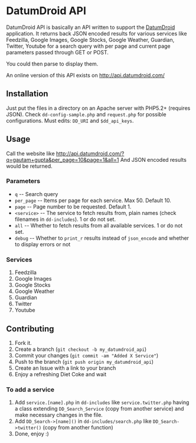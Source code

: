 DatumDroid API
==============

DatumDroid API is basically an API written to support the [DatumDroid](http://datumdroid.com/) application.
It returns back JSON encoded results for various services like Feedzilla, Google Images, Google Stocks, Google Weather, Guardian, Twitter, Youtube for a search query with per page and current page parameters passed through GET or POST.

You could then parse to display them.

An online version of this API exists on http://api.datumdroid.com/

Installation
------------

Just put the files in a directory on an Apache server with PHP5.2+ (requires JSON).
Check `dd-config-sample.php` and `request.php` for possible configurations.
Must edits: `DD_URI` and `$dd_api_keys`.

Usage
-----

Call the website like http://api.datumdroid.com/?q=gautam+gupta&per_page=10&page=1&all=1
And JSON encoded results would be returned.

### Parameters ###

 * `q` -- Search query
 * `per_page` -- Items per page for each service. Max 50. Default 10.
 * `page` -- Page number to be requested. Default 1.
 * `<service>` -- The service to fetch results from, plain names (check filenames in `dd-includes`). 1 or do not set.
 * `all` -- Whether to fetch results from all available services. 1 or do not set.
 * `debug` -- Whether to `print_r` results instead of `json_encode` and whether to display errors or not

### Services ###

 1. Feedzilla
 2. Google Images
 3. Google Stocks
 4. Google Weather
 5. Guardian
 6. Twitter
 7. Youtube

Contributing
------------

 1. Fork it.
 2. Create a branch (`git checkout -b my_datumdroid_api`)
 3. Commit your changes (`git commit -am "Added X Service"`)
 4. Push to the branch (`git push origin my_datumdroid_api`)
 5. Create an Issue with a link to your branch
 6. Enjoy a refreshing Diet Coke and wait

### To add a service ###

 1. Add `service.[name].php` in `dd-includes` like `service.twitter.php` having a class extending `DD_Search_Service` (copy from another service) and make necessary changes in the file.
 2. Add `DD_Search->[name]()` in `dd-includes/search.php` like `DD_Search->twitter()` (copy from another function)
 3. Done, enjoy :)
